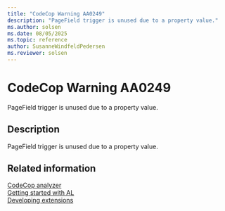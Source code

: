 ```yaml
---
title: "CodeCop Warning AA0249"
description: "PageField trigger is unused due to a property value."
ms.author: solsen
ms.date: 08/05/2025
ms.topic: reference
author: SusanneWindfeldPedersen
ms.reviewer: solsen
---
```

[//]: # (START>DO_NOT_EDIT)
[//]: # (IMPORTANT:Do not edit any of the content between here and the END>DO_NOT_EDIT.)
[//]: # (Any modifications should be made in the .xml files in the ModernDev repo.)
# CodeCop Warning AA0249
PageField trigger is unused due to a property value.

## Description
PageField trigger is unused due to a property value.

[//]: # (IMPORTANT: END>DO_NOT_EDIT)
## Related information  
[CodeCop analyzer](codecop.md)  
[Getting started with AL](../devenv-get-started.md)  
[Developing extensions](../devenv-dev-overview.md)  